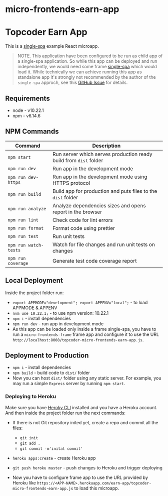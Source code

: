# micro-frontends-earn-app

# Topcoder Earn App

This is a [single-spa](https://single-spa.js.org/) example React microapp.

> NOTE. This application have been configured to be run as child app of a single-spa application. So while this app can be deployed and run independently, we would need some frame [single-spa](https://single-spa.js.org/) which would load it. While technically we can achieve running this app as standalone app it's strongly not recommended by the author of the `single-spa` approch, see this [GitHub Issue](https://github.com/single-spa/single-spa/issues/640) for details.

## Requirements

- node - v10.22.1
- npm - v6.14.6

## NPM Commands

Command               | Description
--------------------- | -----------------------------------------------------------------
`npm start`           | Run server which serves production ready build from `dist` folder
`npm run dev`         | Run app in the development mode
`npm run dev-https`   | Run app in the development mode using HTTPS protocol
`npm run build`       | Build app for production and puts files to the `dist` folder
`npm run analyze`     | Analyze dependencies sizes and opens report in the browser
`npm run lint`        | Check code for lint errors
`npm run format`      | Format code using prettier
`npm run test`        | Run unit tests
`npm run watch-tests` | Watch for file changes and run unit tests on changes
`npm run coverage`    | Generate test code coverage report

## Local Deployment

Inside the project folder run:

- `export APPMODE="development"; export APPENV="local";` - to load APPMODE & APPENV
- `nvm use 10.22.1;` - to use npm version: 10.22.1
- `npm i` - install dependencies
- `npm run dev` - run app in development mode
- As this app can be loaded only inside a frame single-spa, you have to run a `micro-frontends-frame` frame app and configure it to use the URL `http://localhost:8008/topcoder-micro-frontends-earn-app.js`.

## Deployment to Production

- `npm i` - install dependencies
- `npm build` - build code to `dist/` folder
- Now you can host `dist/` folder using any static server. For example, you may run a simple `Express` server by running `npm start`.

### Deploying to Heroku

Make sure you have [Heroky CLI](https://devcenter.heroku.com/articles/heroku-cli) installed and you have a Heroku account. And then inside the project folder run the next commands:

- If there is not Git repository inited yet, create a repo and commit all the files:

  - `git init`
  - `git add .`
  - `git commit -m'inital commit'`

- `heroku apps:create` - create Heroku app

- `git push heroku master` - push changes to Heroku and trigger deploying

- Now you have to configure frame app to use the URL provided by Heroku like `https://<APP-NAME>.herokuapp.com/earn-app/topcoder-micro-frontends-earn-app.js` to load this microapp.

